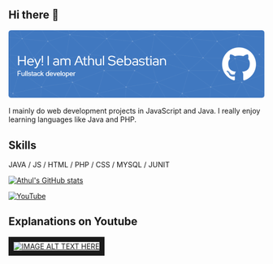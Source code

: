## Hi there 👋
![](https://github.com/athulsebastiant/athulsebastiant/blob/main/github-header-image.png)

I mainly do web development projects in JavaScript and Java. I really enjoy learning languages like Java and PHP.

## Skills
JAVA / JS / HTML / PHP / CSS / MYSQL / JUNIT

[![Athul's GitHub stats](https://github-readme-stats.vercel.app/api?username=athulsebastiant)](https://github.com/athulsebastiant/github-readme-stats)

[<img src='https://cdn.jsdelivr.net/npm/simple-icons@3.0.1/icons/youtube.svg' alt='YouTube' height='40'>](https://www.youtube.com/channel/UCqcveS1C8cvnDRxo5XuzsMA)

## Explanations on Youtube
<a href="https://www.youtube.com/watch?v=CjXnIRt2cXM" target="_blank"><img src="https://i9.ytimg.com/vi_webp/CjXnIRt2cXM/mqdefault.webp?v=645e2d1a&sqp=CJyQ67IG&rs=AOn4CLCYGnZ3TA8QUhzGclhKLhrewIaz6g" 
alt="IMAGE ALT TEXT HERE" width="240" height="180" border="10" /></a>


<!--
**athulsebastiant/athulsebastiant** is a ✨ _special_ ✨ repository because its `README.md` (this file) appears on your GitHub profile.

Here are some ideas to get you started:

- 🔭 I’m currently working on ...
- 🌱 I’m currently learning ...
- 👯 I’m looking to collaborate on ...
- 🤔 I’m looking for help with ...
- 💬 Ask me about ...
- 📫 How to reach me: ...
- 😄 Pronouns: ...
- ⚡ Fun fact: ...
-->
